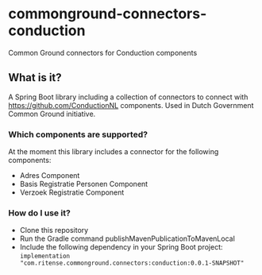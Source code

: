 # commonground-connectors-conduction
Common Ground connectors for Conduction components

## What is it?
A Spring Boot library including a collection of connectors to connect with https://github.com/ConductionNL components. Used in Dutch Government Common Ground initiative.  

### Which components are supported?
At the moment this library includes a connector for the following components:
- Adres Component
- Basis Registratie Personen Component
- Verzoek Registratie Component

### How do I use it?
- Clone this repository
- Run the Gradle command publishMavenPublicationToMavenLocal
- Include the following dependency in your Spring Boot project: 
```implementation "com.ritense.commonground.connectors:conduction:0.0.1-SNAPSHOT"```
